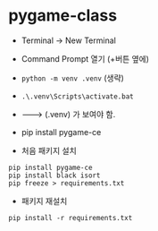 # pygame-class

- Terminal -> New Terminal
- Command Prompt 열기 (+버튼 옆에)
- `python -m venv .venv` (생략)
- `.\.venv\Scripts\activate.bat`
- ---> (.venv) 가 보여야 함.
- pip install pygame-ce

- 처음 패키지 설치
```shell
pip install pygame-ce
pip install black isort
pip freeze > requirements.txt
```

- 패키지 재설치
```shell
pip install -r requirements.txt
```